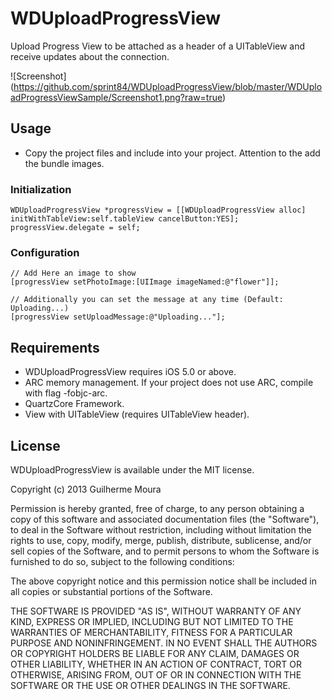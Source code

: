WDUploadProgressView
====================

Upload Progress View to be attached as a header of a UITableView and receive updates about the connection.

![Screenshot] (https://github.com/sprint84/WDUploadProgressView/blob/master/WDUploadProgressViewSample/Screenshot1.png?raw=true)

## Usage
* Copy the project files and include into your project. Attention to the add the bundle images.

### Initialization

```
WDUploadProgressView *progressView = [[WDUploadProgressView alloc] initWithTableView:self.tableView cancelButton:YES];
progressView.delegate = self;
```

### Configuration
```
// Add Here an image to show
[progressView setPhotoImage:[UIImage imageNamed:@"flower"]];
	
// Additionally you can set the message at any time (Default: Uploading...)
[progressView setUploadMessage:@"Uploading..."];
```

## Requirements
* WDUploadProgressView requires iOS 5.0 or above.
* ARC memory management. If your project does not use ARC, compile with flag -fobjc-arc.
* QuartzCore Framework.
* View with UITableView (requires UITableView header).

## License
WDUploadProgressView is available under the MIT license.

Copyright (c) 2013 Guilherme Moura

Permission is hereby granted, free of charge, to any person obtaining a copy of this software and associated documentation files (the "Software"), to deal in the Software without restriction, including without limitation the rights to use, copy, modify, merge, publish, distribute, sublicense, and/or sell copies of the Software, and to permit persons to whom the Software is furnished to do so, subject to the following conditions:

The above copyright notice and this permission notice shall be included in all copies or substantial portions of the Software.

THE SOFTWARE IS PROVIDED "AS IS", WITHOUT WARRANTY OF ANY KIND, EXPRESS OR IMPLIED, INCLUDING BUT NOT LIMITED TO THE WARRANTIES OF MERCHANTABILITY, FITNESS FOR A PARTICULAR PURPOSE AND NONINFRINGEMENT. IN NO EVENT SHALL THE AUTHORS OR COPYRIGHT HOLDERS BE LIABLE FOR ANY CLAIM, DAMAGES OR OTHER LIABILITY, WHETHER IN AN ACTION OF CONTRACT, TORT OR OTHERWISE, ARISING FROM, OUT OF OR IN CONNECTION WITH THE SOFTWARE OR THE USE OR OTHER DEALINGS IN THE SOFTWARE.

